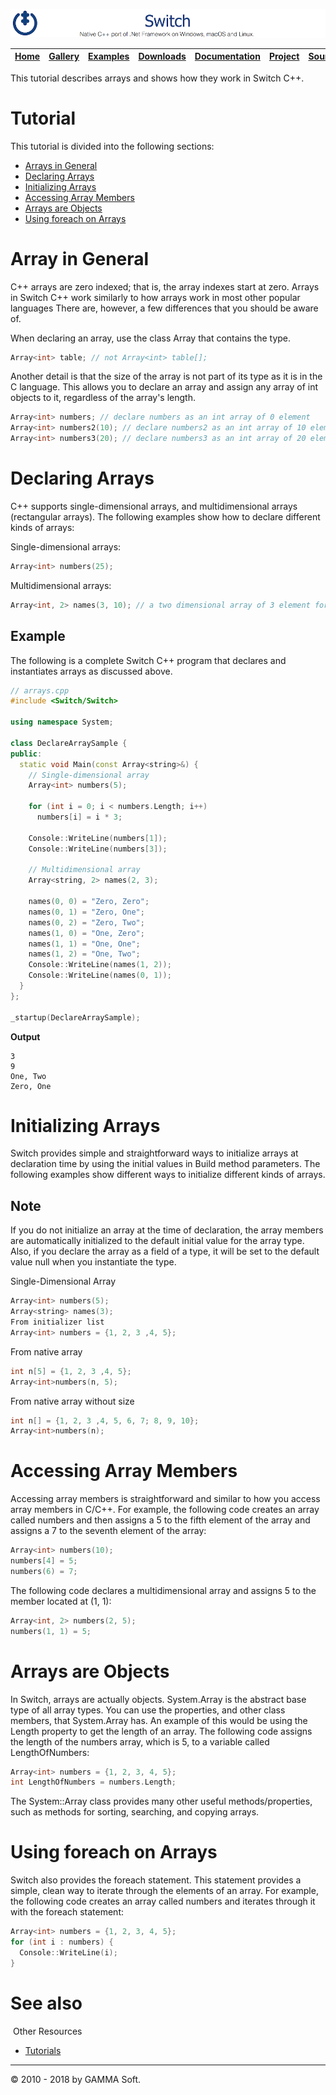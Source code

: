 ![Switch Header](Pictures/SwitchNativeC++port.png)

| [Home](Home.md) | [Gallery](Gallery.md) | [Examples](Examples.md) | [Downloads](Downloads.md) | [Documentation](Documentation.md) | [Project](https://sourceforge.net/projects/switchpro) | [Source](https://github.com/gammasoft71/switch) | [License](License.md) | [Contact](Contact.md) | [GAMMA Soft](https://gammasoft71.wixsite.com/gammasoft) |
|-----------------|-----------------------|-------------------------|-------------------------|-----------------------------------|-------------------------------------------------------|-------------------------------------------------|-----------------------|-----------------------|---------------------------------------------------------|

This tutorial describes arrays and shows how they work in Switch C++.

# Tutorial

This tutorial is divided into the following sections:

* [Arrays in General](#arrays-in-general)
* [Declaring Arrays](#declaring-arrays)
* [Initializing Arrays](#initializing-arrays)
* [Accessing Array Members](#accessing-array-members)
* [Arrays are Objects](#arrays-are-objects)
* [Using foreach on Arrays](#using-foreach-on-arrays)

# Array in General

C++ arrays are zero indexed; that is, the array indexes start at zero. Arrays in Switch C++ work similarly to how arrays work in most other popular languages There are, however, a few differences that you should be aware of.

When declaring an array, use the class Array that contains the type.

```c++
Array<int> table; // not Array<int> table[];
```

Another detail is that the size of the array is not part of its type as it is in the C language. This allows you to declare an array and assign any array of int objects to it, regardless of the array's length.

```c++
Array<int> numbers; // declare numbers as an int array of 0 element
Array<int> numbers2(10); // declare numbers2 as an int array of 10 element
Array<int> numbers3(20); // declare numbers3 as an int array of 20 element
```

# Declaring Arrays

C++ supports single-dimensional arrays, and multidimensional arrays (rectangular arrays). The following examples show how to declare different kinds of arrays:

Single-dimensional arrays:

```c++
Array<int> numbers(25);
```

Multidimensional arrays:

```c++
Array<int, 2> names(3, 10); // a two dimensional array of 3 element for the first dimension and 10 elements for the second
```

## Example

The following is a complete Switch C++ program that declares and instantiates arrays as discussed above.

```c++
// arrays.cpp
#include <Switch/Switch>
 
using namespace System;
​
class DeclareArraySample {
public:
  static void Main(const Array<string>&) {
    // Single-dimensional array
    Array<int> numbers(5);
 
    for (int i = 0; i < numbers.Length; i++)
      numbers[i] = i * 3;
​
    Console::WriteLine(numbers[1]);
    Console::WriteLine(numbers[3]);
 
    // Multidimensional array
    Array<string, 2> names(2, 3);
 
    names(0, 0) = "Zero, Zero";
    names(0, 1) = "Zero, One";
    names(0, 2) = "Zero, Two";
    names(1, 0) = "One, Zero";
    names(1, 1) = "One, One";
    names(1, 2) = "One, Two";
    Console::WriteLine(names(1, 2));
    Console::WriteLine(names(0, 1));
  }
};
​
_startup(DeclareArraySample);
```

**Output**

```
3
9
One, Two
Zero, One
```

# Initializing Arrays

Switch provides simple and straightforward ways to initialize arrays at declaration time by using the initial values in Build method parameters. The following examples show different ways to initialize different kinds of arrays.

## Note

If you do not initialize an array at the time of declaration, the array members are automatically initialized to the default initial value for the array type. Also, if you declare the array as a field of a type, it will be set to the default value null when you instantiate the type.

Single-Dimensional Array

```c++
Array<int> numbers(5);
Array<string> names(3);
From initializer list
Array<int> numbers = {1, 2, 3 ,4, 5};
```

From native array

```c++
int n[5] = {1, 2, 3 ,4, 5};
Array<int>numbers(n, 5);
```

From native array without size

```c++
int n[] = {1, 2, 3 ,4, 5, 6, 7; 8, 9, 10};
Array<int>numbers(n);
```

# Accessing Array Members

Accessing array members is straightforward and similar to how you access array members in C/C++. For example, the following code creates an array called numbers and then assigns a 5 to the fifth element of the array and assigns a 7 to the seventh element of the array:

```c++
Array<int> numbers(10);
numbers[4] = 5;
numbers(6) = 7;
```

The following code declares a multidimensional array and assigns 5 to the member located at (1, 1):

```c++
Array<int, 2> numbers(2, 5);
numbers(1, 1) = 5;
```

# Arrays are Objects

In Switch, arrays are actually objects. System.Array is the abstract base type of all array types. You can use the properties, and other class members, that System.Array has. An example of this would be using the Length property to get the length of an array. The following code assigns the length of the numbers array, which is 5, to a variable called LengthOfNumbers:

```c++
Array<int> numbers = {1, 2, 3, 4, 5};
int LengthOfNumbers = numbers.Length;
```

The System::Array class provides many other useful methods/properties, such as methods for sorting, searching, and copying arrays.

# Using foreach on Arrays

Switch also provides the foreach statement. This statement provides a simple, clean way to iterate through the elements of an array. For example, the following code creates an array called numbers and iterates through it with the foreach statement:

```c++
Array<int> numbers = {1, 2, 3, 4, 5};
for (int i : numbers) {
  Console::WriteLine(i);
}
```

# See also
​
Other Resources

* [Tutorials](Tutorials.md)

______________________________________________________________________________________________

© 2010 - 2018 by GAMMA Soft.
